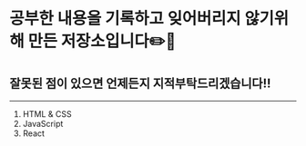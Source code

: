 # 공부한 내용을 기록하고 잊어버리지 않기위해 만든 저장소입니다✏️📝

## 잘못된 점이 있으면 언제든지 지적부탁드리겠습니다!!

<hr/>

1. HTML & CSS
2. JavaScript
3. React
